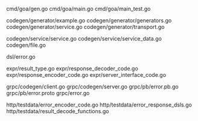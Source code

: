 
cmd/goa/gen.go 
cmd/goa/main.go
cmd/goa/main_test.go

codegen/generator/example.go
codegen/generator/generators.go
codegen/generator/service.go
codegen/generator/transport.go

codegen/service/service.go
codegen/service/service_data.go
codegen/file.go

dsl/error.go

expr/result_type.go
expr/response_decoder_code.go
expr/response_encoder_code.go
expr/server_interface_code.go

grpc/codegen/client.go
grpc/codegen/server.go
grpc/pb/error.pb.go
grpc/pb/error.proto
grpc/error.go

http/testdata/error_encoder_code.go
http/testdata/error_response_dsls.go
http/testdata/result_decode_functions.go
